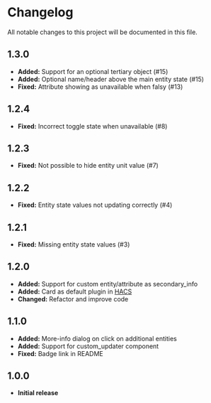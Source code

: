 # Changelog
All notable changes to this project will be documented in this file.

## 1.3.0

- **Added:** Support for an optional tertiary object (#15)
- **Added:** Optional name/header above the main entity state (#15)
- **Fixed:** Attribute showing as unavailable when falsy (#13)

## 1.2.4

- **Fixed:** Incorrect toggle state when unavailable (#8)

## 1.2.3

- **Fixed:** Not possible to hide entity unit value (#7)

## 1.2.2

- **Fixed:** Entity state values not updating correctly (#4)

## 1.2.1

- **Fixed:** Missing entity state values (#3)

## 1.2.0

- **Added:** Support for custom entity/attribute as secondary_info
- **Added:** Card as default plugin in [HACS](https://github.com/custom-components/hacs)
- **Changed:** Refactor and improve code

## 1.1.0

- **Added:** More-info dialog on click on additional entities
- **Added:** Support for custom_updater component
- **Fixed:** Badge link in README

## 1.0.0

- **Initial release**
